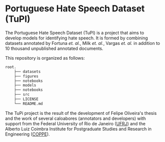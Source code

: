 # Portuguese Hate Speech Dataset (TuPI)


The Portuguese Hate Speech Dataset (TuPI) is a project that aims to develop models for identifying hate speech. It is formed by combining datasets annotated by Fortuna *et. al.*, Milk *et. al.*, Vargas *et. al.* in addition to 10 thousand unpublished annotated documents.

This repository is organized as follows:

```bash
root.
    ├── datasets 
    ├── figures
    ├── notebooks
    ├── models
    ├── notebooks
    ├── src
    ├── LICENSE
    └── README.md
```

The TuPi project is the result of the development of Felipe Oliveira's thesis and the work of several caloabores (annotators and developers) with support from the Federal University of Rio de Janeiro ([UFRJ](https://ufrj.br/)) and the Alberto Luiz Coimbra Institute for Postgraduate Studies and Research in Engineering ([COPPE](https://coppe.ufrj.br/)).